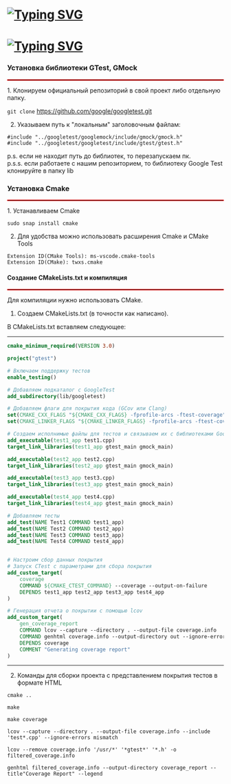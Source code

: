 # [![Typing SVG](https://readme-typing-svg.herokuapp.com?font=Fira+Code&duration=2500&pause=3&multiline=true&width=435&lines=Google+Test+C_plus_plus)](https://git.io/typing-svg) 
# [![Typing SVG](https://readme-typing-svg.herokuapp.com?font=Fira+Code&pause=1000&background=E0FFA000&width=530&lines=%D0%90%D0%91%D1%81-323+%D0%9F%D1%83%D1%88%D0%BA%D0%B0%D1%80%D0%B5%D0%B2+%D0%92%D0%B8%D1%82%D0%B0%D0%BB%D0%B8%D0%B9%2C+%D0%A0%D1%8F%D0%B7%D0%B0%D0%BD%D0%BE%D0%B2+%D0%92%D0%BB%D0%B0%D0%B4%D0%B8%D1%81%D0%BB%D0%B0%D0%B2)](https://git.io/typing-svg)

### Установка библиотеки GTest, GMock
<hr style="border: 1px solid red;">
1. Клонируем официальный репозиторий в свой проект либо отдельную папку.  


`git clone` https://github.com/google/googletest.git

2. Указываем путь к "локальным" заголовочным файлам:
```
#include "../googletest/googlemock/include/gmock/gmock.h"   
#include "../googletest/googletest/include/gtest/gtest.h"
```
p.s. если не находит путь до библиотек, то перезапускаем пк.    
p.s.s. если работаете с нашим репозиторием, то библиотеку Google Test клонируйте в папку lib     

### Установка Cmake
<hr style="border: 1px solid red;">
1. Устанавливаем Cmake 

    sudo snap install cmake   

2. Для удобства можно использовать расширения Сmake и CMake Tools    
```
Extension ID(CMake Tools): ms-vscode.cmake-tools    
Extension ID(CMake): twxs.cmake
```
#### Создание СMakeLists.txt и компиляция
<hr style="border: 1px solid red;">
Для компиляции нужно использовать CMake.  


1. Создаем СMakeLists.txt (в точности как написано).

В CMakeLists.txt вставляем следующее:

---------------------------------------------------------
```cmake
cmake_minimum_required(VERSION 3.0)

project("gtest")

# Включаем поддержку тестов
enable_testing()

# Добавляем подкаталог с GoogleTest
add_subdirectory(lib/googletest)

# Добавляем флаги для покрытия кода (GCov или Clang)
set(CMAKE_CXX_FLAGS "${CMAKE_CXX_FLAGS} -fprofile-arcs -ftest-coverage")
set(CMAKE_LINKER_FLAGS "${CMAKE_LINKER_FLAGS} -fprofile-arcs -ftest-coverage")

# Создаем исполнимые файлы для тестов и связываем их с библиотеками GoogleTest и GoogleMock
add_executable(test1_app test1.cpp)
target_link_libraries(test1_app gtest_main gmock_main)

add_executable(test2_app test2.cpp)
target_link_libraries(test2_app gtest_main gmock_main)

add_executable(test3_app test3.cpp)
target_link_libraries(test3_app gtest_main gmock_main)

add_executable(test4_app test4.cpp)
target_link_libraries(test4_app gtest_main gmock_main)

# Добавляем тесты
add_test(NAME Test1 COMMAND test1_app)
add_test(NAME Test2 COMMAND test2_app)
add_test(NAME Test3 COMMAND test3_app)
add_test(NAME Test4 COMMAND test4_app)


# Настроим сбор данных покрытия
# Запуск CTest с параметрами для сбора покрытия
add_custom_target(
    coverage
    COMMAND ${CMAKE_CTEST_COMMAND} --coverage --output-on-failure
    DEPENDS test1_app test2_app test3_app test4_app
)

# Генерация отчета о покрытии с помощью lcov
add_custom_target(
    gen_coverage_report
    COMMAND lcov --capture --directory . --output-file coverage.info
    COMMAND genhtml coverage.info --output-directory out --ignore-errors mismatch
    DEPENDS coverage
    COMMENT "Generating coverage report"
)
```

---------------------------------------------------------

2. Команды для сборки проекта с представлением покрытия тестов в формате HTML
```
cmake ..
```
```
make
```
```
make coverage
```
```
lcov --capture --directory . --output-file coverage.info --include 'test*.cpp' --ignore-errors mismatch
```
```
lcov --remove coverage.info '/usr/*' '*gtest*' '*.h' -o filtered_coverage.info
```
```
genhtml filtered_coverage.info --output-directory coverage_report --title"Coverage Report" --legend
```
